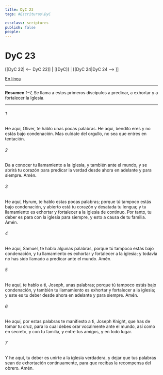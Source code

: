 ```yaml
---
title: DyC 23
tags: #Escrituras\DyC

cssclass: scriptures
publish: false
people:
---
```


# DyC 23
[[DyC 22| <-- DyC 22]] | [[DyC]] | [[DyC 24|DyC 24 --> ]]

[En línea](https://churchofjesuschrist.org/study/scriptures/dc-testament/dc/23?lang=spa)

---
__Resumen__
1–7, Se llama a estos primeros discípulos a predicar, a exhortar y a fortalecer la Iglesia.

---
###### 1 
He aquí, Oliver, te hablo unas pocas palabras. He aquí, bendito eres y no estás bajo condenación. Mas cuídate del orgullo, no sea que entres en tentación.

###### 2 
Da a conocer tu llamamiento a la iglesia, y también ante el mundo, y se abrirá tu corazón para predicar la verdad desde ahora en adelante y para siempre. Amén.

###### 3 
He aquí, Hyrum, te hablo estas pocas palabras; porque tú tampoco estás bajo condenación, y abierto está tu corazón y desatada tu lengua; y tu llamamiento es exhortar y fortalecer a la iglesia de continuo. Por tanto, tu deber es para con la iglesia para siempre, y esto a causa de tu familia. Amén.

###### 4 
He aquí, Samuel, te hablo algunas palabras, porque tú tampoco estás bajo condenación, y tu llamamiento es exhortar y fortalecer a la iglesia; y todavía no has sido llamado a predicar ante el mundo. Amén.

###### 5 
He aquí, te hablo a ti, Joseph, unas palabras; porque tú tampoco estás bajo condenación, y también tu llamamiento es exhortar y fortalecer a la iglesia; y este es tu deber desde ahora en adelante y para siempre. Amén.

###### 6 
He aquí, por estas palabras te manifiesto a ti, Joseph Knight, que has de tomar tu cruz, para lo cual debes orar vocalmente ante el mundo, así como en secreto, y con tu familia, y entre tus amigos, y en todo lugar.

###### 7 
Y he aquí, tu deber es unirte a la iglesia verdadera, y dejar que tus palabras sean de exhortación continuamente, para que recibas la recompensa del obrero. Amén.

